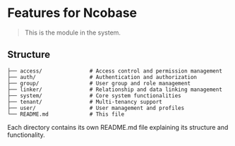 # Features for Ncobase

> This is the module in the system.

## Structure

```plantext
├── access/               # Access control and permission management
├── auth/                 # Authentication and authorization
├── group/                # User group and role management
├── linker/               # Relationship and data linking management
├── system/               # Core system functionalities
├── tenant/               # Multi-tenancy support
├── user/                 # User management and profiles
└── README.md             # This file
```

Each directory contains its own README.md file explaining its structure and functionality.
